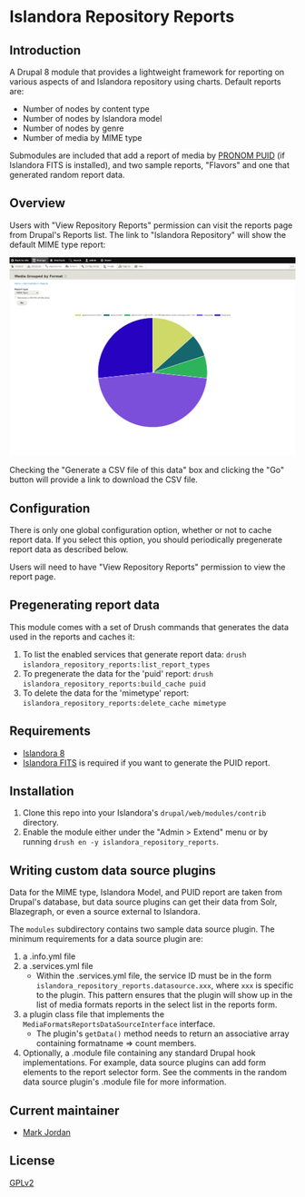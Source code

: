 # Islandora Repository Reports

## Introduction

A Drupal 8 module that provides a lightweight framework for reporting on various aspects of and Islandora repository using charts. Default reports are:

* Number of nodes by content type
* Number of nodes by Islandora model
* Number of nodes by genre
* Number of media by MIME type

Submodules are included that add a report of media by [PRONOM PUID](https://en.wikipedia.org/wiki/PRONOM) (if Islandora FITS is installed), and two sample reports, "Flavors" and one that generated random report data.

## Overview

Users with "View Repository Reports" permission can visit the reports page from Drupal's Reports list. The link to "Islandora Repository" will show the default MIME type report:

![MIME type report](docs/images/islandora_repo_reports.png)

Checking the "Generate a CSV file of this data" box and clicking the "Go" button will provide a link to download the CSV file.

## Configuration

There is only one global configuration option, whether or not to cache report data. If you select this option, you should periodically pregenerate report data as described below.

Users will need to have "View Repository Reports" permission to view the report page.
	
## Pregenerating report data

This module comes with a set of Drush commands that generates the data used in the reports and caches it:

1. To list the enabled services that generate report data: `drush islandora_repository_reports:list_report_types`
1. To pregenerate the data for the 'puid' report: `drush islandora_repository_reports:build_cache puid`
1. To delete the data for the 'mimetype' report: `islandora_repository_reports:delete_cache mimetype`

## Requirements

* [Islandora 8](https://github.com/Islandora/islandora)
* [Islandora FITS](https://github.com/roblib/islandora_fits) is required if you want to generate the PUID report.

## Installation

1. Clone this repo into your Islandora's `drupal/web/modules/contrib` directory.
1. Enable the module either under the "Admin > Extend" menu or by running `drush en -y islandora_repository_reports`.

## Writing custom data source plugins

Data for the MIME type, Islandora Model, and PUID report are taken from Drupal's database, but data source plugins can get their data from Solr, Blazegraph, or even a source external to Islandora.

The `modules` subdirectory contains two sample data source plugin. The minimum requirements for a data source plugin are:

1. a .info.yml file
1. a .services.yml file
   * Within the .services.yml file, the service ID must be in the form `islandora_repository_reports.datasource.xxx`, where `xxx` is specific to the plugin. This pattern ensures that the plugin will show up in the list of media formats reports in the select list in the reports form.
1. a plugin class file that implements the `MediaFormatsReportsDataSourceInterface` interface.
   * The plugin's `getData()` method needs to return an associative array containing formatname => count members.
1. Optionally, a .module file containing any standard Drupal hook implementations. For example, data source plugins can add form elements to the report selector form. See the comments in the random data source plugin's .module file for more information.

## Current maintainer

* [Mark Jordan](https://github.com/mjordan)

## License

[GPLv2](http://www.gnu.org/licenses/gpl-2.0.txt)
